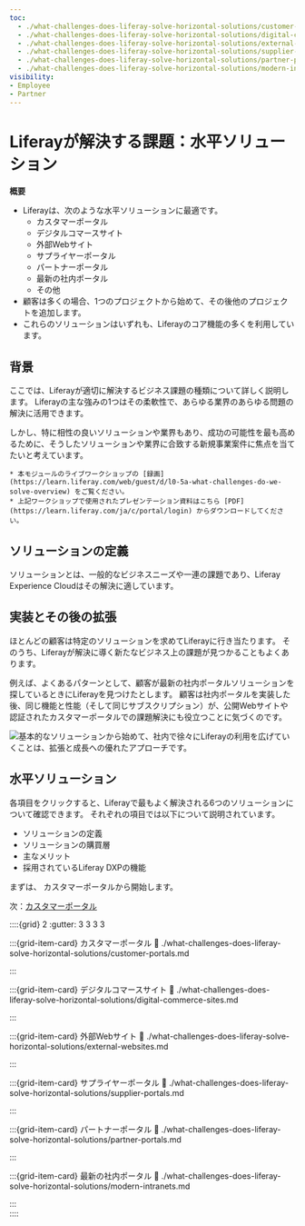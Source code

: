 ```yaml
---
toc:
  - ./what-challenges-does-liferay-solve-horizontal-solutions/customer-portals.md
  - ./what-challenges-does-liferay-solve-horizontal-solutions/digital-commerce-sites.md
  - ./what-challenges-does-liferay-solve-horizontal-solutions/external-websites.md
  - ./what-challenges-does-liferay-solve-horizontal-solutions/supplier-portals.md
  - ./what-challenges-does-liferay-solve-horizontal-solutions/partner-portals.md
  - ./what-challenges-does-liferay-solve-horizontal-solutions/modern-intranets.md
visibility:
- Employee
- Partner
---
```

# Liferayが解決する課題：水平ソリューション

**概要**

* Liferayは、次のような水平ソリューションに最適です。
  * カスタマーポータル
  * デジタルコマースサイト
  * 外部Webサイト
  * サプライヤーポータル
  * パートナーポータル
  * 最新の社内ポータル
  * その他
* 顧客は多くの場合、1つのプロジェクトから始めて、その後他のプロジェクトを追加します。
* これらのソリューションはいずれも、Liferayのコア機能の多くを利用しています。

## 背景

ここでは、Liferayが適切に解決するビジネス課題の種類について詳しく説明します。 Liferayの主な強みの1つはその柔軟性で、あらゆる業界のあらゆる問題の解決に活用できます。

しかし、特に相性の良いソリューションや業界もあり、成功の可能性を最も高めるために、そうしたソリューションや業界に合致する新規事業案件に焦点を当てたいと考えています。

```{note}
* 本モジュールのライブワークショップの [録画](https://learn.liferay.com/web/guest/d/l0-5a-what-challenges-do-we-solve-overview) をご覧ください。
* 上記ワークショップで使用されたプレゼンテーション資料はこちら [PDF](https://learn.liferay.com/ja/c/portal/login) からダウンロードしてください。
```

## ソリューションの定義

ソリューションとは、一般的なビジネスニーズや一連の課題であり、Liferay Experience Cloudはその解決に適しています。

## 実装とその後の拡張

ほとんどの顧客は特定のソリューションを求めてLiferayに行き当たります。 そのうち、Liferayが解決に導く新たなビジネス上の課題が見つかることもよくあります。

例えば、よくあるパターンとして、顧客が最新の社内ポータルソリューションを探しているときにLiferayを見つけたとします。 顧客は社内ポータルを実装した後、同じ機能と性能（そして同じサブスクリプション）が、公開Webサイトや認証されたカスタマーポータルでの課題解決にも役立つことに気づくのです。

![基本的なソリューションから始めて、社内で徐々にLiferayの利用を広げていくことは、拡張と成長への優れたアプローチです。](./what-challenges-does-liferay-solve-horizontal-solutions/images/01.png)

## 水平ソリューション

各項目をクリックすると、Liferayで最もよく解決される6つのソリューションについて確認できます。 それぞれの項目では以下について説明されています。

* ソリューションの定義
* ソリューションの購買層
* 主なメリット
* 採用されているLiferay DXPの機能

まずは、 カスタマーポータルから開始します。

次：[カスタマーポータル](./what-challenges-does-liferay-solve-horizontal-solutions/customer-portals.md)

::::{grid} 2
:gutter: 3 3 3 3

:::{grid-item-card} カスタマーポータル
:link: ./what-challenges-does-liferay-solve-horizontal-solutions/customer-portals.md

:::

:::{grid-item-card} デジタルコマースサイト
:link: ./what-challenges-does-liferay-solve-horizontal-solutions/digital-commerce-sites.md

:::

:::{grid-item-card} 外部Webサイト
:link: ./what-challenges-does-liferay-solve-horizontal-solutions/external-websites.md

:::

:::{grid-item-card} サプライヤーポータル
:link: ./what-challenges-does-liferay-solve-horizontal-solutions/supplier-portals.md

:::

:::{grid-item-card} パートナーポータル
:link: ./what-challenges-does-liferay-solve-horizontal-solutions/partner-portals.md

:::

:::{grid-item-card} 最新の社内ポータル
:link: ./what-challenges-does-liferay-solve-horizontal-solutions/modern-intranets.md

:::  
::::

